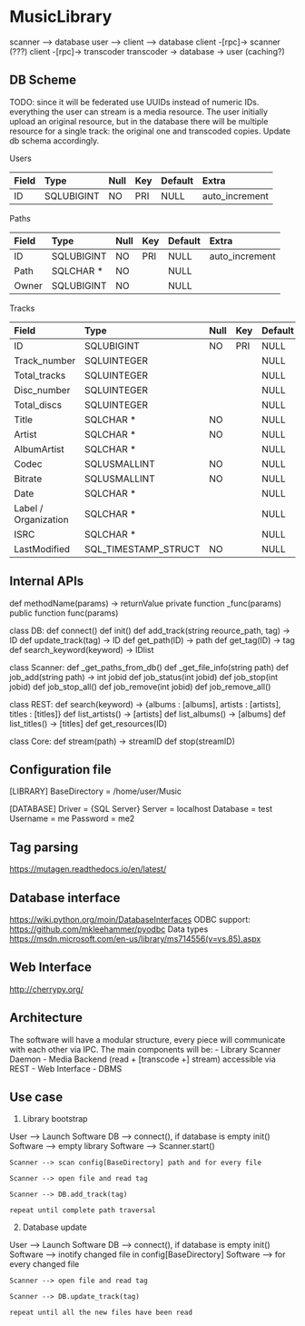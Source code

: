 # MusicLibrary

scanner --> database
user --> client --> database
client -[rpc]-> scanner  (???)
client -[rpc]-> transcoder
transcoder -> database -> user  (caching?)

## DB Scheme

TODO: since it will be federated use UUIDs instead of numeric IDs.
      everything the user can stream is a media resource. The user
      initially upload an original resource, but in the database
      there will be multiple resource for a single track: the
      original one and transcoded copies. Update db schema accordingly.

Users

| Field                    | Type                 | Null | Key | Default | Extra          |
| :----------------------- | :------------------- | :--- | :-- | :------ | :------------- |
| ID                       | SQLUBIGINT           | NO   | PRI | NULL    | auto_increment |

Paths

| Field                    | Type                 | Null | Key | Default | Extra          |
| :----------------------- | :------------------- | :--- | :-- | :------ | :------------- |
| ID                       | SQLUBIGINT           | NO   | PRI | NULL    | auto_increment |
| Path                     | SQLCHAR *            | NO   |     | NULL    |                |
| Owner                    | SQLUBIGINT           | NO   |     | NULL    |                |

Tracks

| Field                    | Type                 | Null | Key | Default | Extra          |
| :----------------------- | :------------------- | :--- | :-- | :------ | :------------- |
| ID                       | SQLUBIGINT           | NO   | PRI | NULL    | auto_increment |
| Track_number             | SQLUINTEGER          |      |     | NULL    |                |
| Total_tracks             | SQLUINTEGER          |      |     | NULL    |                |
| Disc_number              | SQLUINTEGER          |      |     | NULL    |                |
| Total_discs              | SQLUINTEGER          |      |     | NULL    |                |
| Title                    | SQLCHAR *            | NO   |     | NULL    |                |
| Artist                   | SQLCHAR *            | NO   |     | NULL    |                |
| AlbumArtist              | SQLCHAR *            |      |     | NULL    |                |
| Codec                    | SQLUSMALLINT         | NO   |     | NULL    |                |
| Bitrate                  | SQLUSMALLINT         | NO   |     | NULL    |                |
| Date                     | SQLCHAR *            |      |     | NULL    |                |
| Label / Organization     | SQLCHAR *            |      |     | NULL    |                |
| ISRC                     | SQLCHAR *            |      |     | NULL    |                |
| LastModified             | SQL_TIMESTAMP_STRUCT | NO   |     | NULL    |                |

## Internal APIs

def methodName(params) -> returnValue
private function   _func(params)
public  function   func(params)

class DB:
    def connect()
    def init()
    def add_track(string reource_path, tag) -> ID
    def update_track(tag) -> ID
    def get_path(ID) -> path
    def get_tag(ID) -> tag
    def search_keyword(keyword) -> IDlist

class Scanner:
    def _get_paths_from_db()
    def _get_file_info(string path)
    def job_add(string path) -> int jobid
    def job_status(int jobid)
    def job_stop(int jobid)
    def job_stop_all()
    def job_remove(int jobid)
    def job_remove_all()

class REST:
    def search(keyword) -> {albums : [albums], artists : [artists], titles : [titles]}
    def list_artists() ->  [artists]
    def list_albums() -> [albums]
    def list_titles() -> [titles]
    def get_resources(ID)

class Core:
    def stream(path) -> streamID
    def stop(streamID)

## Configuration file

[LIBRARY]
BaseDirectory = /home/user/Music

[DATABASE]
Driver = {SQL Server}
Server = localhost
Database = test
Username = me
Password = me2

##  Tag parsing

https://mutagen.readthedocs.io/en/latest/

## Database interface

https://wiki.python.org/moin/DatabaseInterfaces
ODBC support:
https://github.com/mkleehammer/pyodbc
Data types
https://msdn.microsoft.com/en-us/library/ms714556(v=vs.85).aspx

## Web Interface

http://cherrypy.org/

## Architecture

The software will have a modular structure, every piece will communicate with each other via IPC.
The main components will be:
    - Library Scanner Daemon
    - Media Backend (read + [transcode +] stream) accessible via REST
    - Web Interface
    - DBMS

## Use case

1) Library bootstrap

User --> Launch Software
DB --> connect(), if database is empty init()
Software --> empty library
Software --> Scanner.start()

    Scanner --> scan config[BaseDirectory] path and for every file

    Scanner --> open file and read tag

    Scanner --> DB.add_track(tag)

    repeat until complete path traversal


2) Database update

User --> Launch Software
DB --> connect(), if database is empty init()
Software --> inotify changed file in config[BaseDirectory]
Software --> for every changed file

    Scanner --> open file and read tag

    Scanner --> DB.update_track(tag)

    repeat until all the new files have been read
